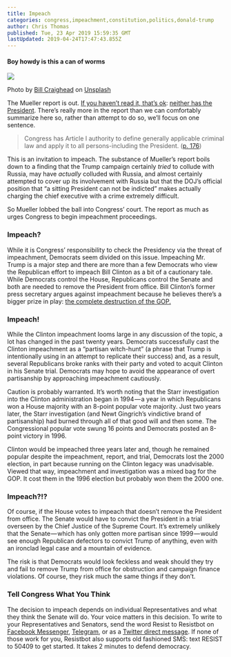 ```yaml
---
title: Impeach
categories: congress,impeachment,constitution,politics,donald-trump
author: Chris Thomas
published: Tue, 23 Apr 2019 15:59:35 GMT
lastUpdated: 2019-04-24T17:47:43.855Z
---
```

#### Boy howdy is this a can of worms

![](https://cdn-images-1.medium.com/max/1024/0*qWCHMS6v-snsiNPG)

Photo by [Bill Craighead](https://unsplash.com/@craigheadshots?utm_source=medium&utm_medium=referral) on [Unsplash](https://unsplash.com?utm_source=medium&utm_medium=referral)

The Mueller report is out. [If you haven’t read it, that’s ok](https://www.businessinsider.com/people-who-havent-read-the-mueller-report-insist-it-exonerates-trump-2019-4): [neither has the President](https://www.scmp.com/news/world/united-states-canada/article/3004985/donald-trump-says-he-has-not-read-robert-muellers). There’s really more in the report than we can comfortably summarize here so, rather than attempt to do so, we’ll focus on one sentence.

> Congress has Article I authority to define generally applicable criminal law and apply it to all persons-including the President. ([p. 176](https://thebulwark.com/app/uploads/2019/04/report.pdf))

This is an invitation to impeach. The substance of Mueller’s report boils down to a finding that the Trump campaign certainly _tried_ to collude with Russia, may have _actually_ colluded with Russia, and almost certainly attempted to cover up its involvement with Russia but that the DOJ’s official position that “a sitting President can not be indicted” makes actually charging the chief executive with a crime extremely difficult.

So Mueller lobbed the ball into Congress’ court. The report as much as urges Congress to begin impeachment proceedings.

### Impeach?

While it is Congress’ responsibility to check the Presidency via the threat of impeachment, Democrats seem divided on this issue. Impeaching Mr. Trump is a major step and there are more than a few Democrats who view the Republican effort to impeach Bill Clinton as a bit of a cautionary tale. While Democrats control the House, Republicans control the Senate and both are needed to remove the President from office. Bill Clinton’s former press secretary argues against impeachment because he believes there’s a bigger prize in play: [the complete destruction of the GOP.](https://www.nytimes.com/2019/04/22/opinion/theres-a-bigger-prize-than-impeachment.html?action=click&module=Opinion&pgtype=Homepage)

### Impeach!

While the Clinton impeachment looms large in any discussion of the topic, a lot has changed in the past twenty years. Democrats successfully cast the Clinton impeachment as a “partisan witch-hunt” (a phrase that Trump is intentionally using in an attempt to replicate their success) and, as a result, several Republicans broke ranks with their party and voted to acquit Clinton in his Senate trial. Democrats may hope to avoid the appearance of overt partisanship by approaching impeachment cautiously.

Caution is probably warranted. It’s worth noting that the Starr investigation into the Clinton administration began in 1994 — a year in which Republicans won a House majority with an 8-point popular vote majority. Just two years later, the Starr investigation (and Newt Gingrich’s vindictive brand of partisanship) had burned through all of that good will and then some. The Congressional popular vote swung 16 points and Democrats posted an 8-point victory in 1996.

Clinton would be impeached three years later and, though he remained popular despite the impeachment, report, and trial, Democrats lost the 2000 election, in part because running on the Clinton legacy was unadvisable. Viewed that way, impeachment and investigation was a mixed bag for the GOP. It cost them in the 1996 election but probably won them the 2000 one.

### Impeach?!?

Of course, if the House votes to impeach that doesn’t remove the President from office. The Senate would have to convict the President in a trial overseen by the Chief Justice of the Supreme Court. It’s extremely unlikely that the Senate — which has only gotten more partisan since 1999 — would see enough Republican defectors to convict Trump of anything, even with an ironclad legal case and a mountain of evidence.

The risk is that Democrats would look feckless and weak should they try and fail to remove Trump from office for obstruction and campaign finance violations. Of course, they risk much the same things if they don’t.

### Tell Congress What You Think

The decision to impeach depends on individual Representatives and what they think the Senate will do. Your voice matters in this decision. To write to your Representatives and Senators, send the word Resist to Resistbot on [Facebook Messenger](http://m.me/resistbot), [Telegram](http://t.me/resistbot), or as a [Twitter direct message](https://twitter.com/messages/compose?recipient_id=835740314006511618&text=resist). If none of those work for you, Resistbot also supports old fashioned SMS: text RESIST to 50409 to get started. It takes 2 minutes to defend democracy.